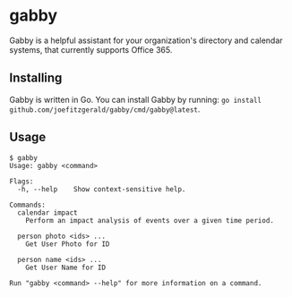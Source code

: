 # gabby

Gabby is a helpful assistant for your organization's directory and calendar systems, that currently supports Office 365.

## Installing

Gabby is written in Go. You can install Gabby by running: `go install github.com/joefitzgerald/gabby/cmd/gabby@latest`.

## Usage

```
$ gabby
Usage: gabby <command>

Flags:
  -h, --help    Show context-sensitive help.

Commands:
  calendar impact
    Perform an impact analysis of events over a given time period.

  person photo <ids> ...
    Get User Photo for ID

  person name <ids> ...
    Get User Name for ID

Run "gabby <command> --help" for more information on a command.
```
